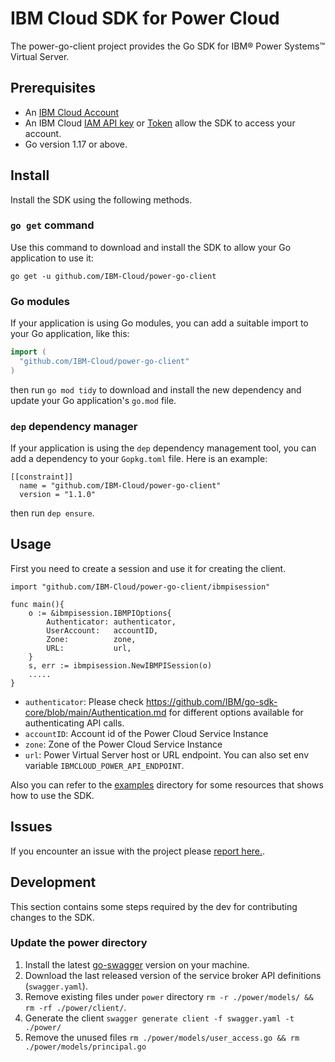 # IBM Cloud SDK for Power Cloud

The power-go-client project provides the Go SDK for IBM® Power Systems™ Virtual Server.

## Prerequisites

- An [IBM Cloud Account](https://cloud.ibm.com/registration)
- An IBM Cloud [IAM API key](https://cloud.ibm.com/docs/account?topic=account-userapikey) or [Token](https://cloud.ibm.com/docs/account?topic=account-iamtoken_from_apikey) allow the SDK to access your account.
- Go version 1.17 or above.

## Install

Install the SDK using the following methods.

### `go get` command

Use this command to download and install the SDK to allow your Go application to use it:
```
go get -u github.com/IBM-Cloud/power-go-client
```

### Go modules

If your application is using Go modules, you can add a suitable import to your Go application, like this:
```go
import (
  "github.com/IBM-Cloud/power-go-client"
)
```
then run `go mod tidy` to download and install the new dependency and update your Go application's
`go.mod` file.

### `dep` dependency manager

If your application is using the `dep` dependency management tool, you can add a dependency
to your `Gopkg.toml` file. Here is an example:
```
[[constraint]]
  name = "github.com/IBM-Cloud/power-go-client"
  version = "1.1.0"

```
then run `dep ensure`.

## Usage

First you need to create a session and use it for creating the client.

```golang
import "github.com/IBM-Cloud/power-go-client/ibmpisession"

func main(){
    o := &ibmpisession.IBMPIOptions{
		Authenticator: authenticator,
		UserAccount:   accountID,
		Zone:          zone,
		URL:           url,
	}
    s, err := ibmpisession.NewIBMPISession(o)
    .....
}
```
- `authenticator`: Please check https://github.com/IBM/go-sdk-core/blob/main/Authentication.md for different options available for authenticating API calls.
- `accountID`: Account id of the Power Cloud Service Instance
- `zone`: Zone of the Power Cloud Service Instance
- `url`: Power Virtual Server host or URL endpoint. You can also set env variable `IBMCLOUD_POWER_API_ENDPOINT`.

Also you can refer to the [examples](examples) directory for some resources that shows how to use the SDK.


## Issues

If you encounter an issue with the project please [report here.](https://github.com/IBM-Cloud/power-go-client/issues).

## Development

This section contains some steps required by the dev for contributing changes to the SDK.

### Update the power directory

1. Install the latest [go-swagger](https://github.com/go-swagger/go-swagger/releases) version on your machine.
1. Download the last released version of the service broker API definitions (`swagger.yaml`).
1. Remove existing files under `power` directory `rm -r ./power/models/ && rm -rf ./power/client/`.
1. Generate the client `swagger generate client -f swagger.yaml -t ./power/`
1. Remove the unused files `rm ./power/models/user_access.go && rm ./power/models/principal.go`
